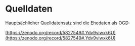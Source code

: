 # Quelldaten     

Hauptsächlicher Quelldatensatz sind die Ehedaten als OGD:

[https://zenodo.org/record/5827549#.Ydv9viwxk6U](https://zenodo.org/record/5827549#.Ydv9viwxk6U) 